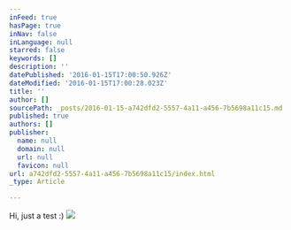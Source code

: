 ```yaml
---
inFeed: true
hasPage: true
inNav: false
inLanguage: null
starred: false
keywords: []
description: ''
datePublished: '2016-01-15T17:00:50.926Z'
dateModified: '2016-01-15T17:00:28.023Z'
title: ''
author: []
sourcePath: _posts/2016-01-15-a742dfd2-5557-4a11-a456-7b5698a11c15.md
published: true
authors: []
publisher:
  name: null
  domain: null
  url: null
  favicon: null
url: a742dfd2-5557-4a11-a456-7b5698a11c15/index.html
_type: Article

---
```

Hi, just a test :)
![](https://the-grid-user-content.s3-us-west-2.amazonaws.com/d8004ef0-949a-44b5-a800-7a02dd59b613.jpg)